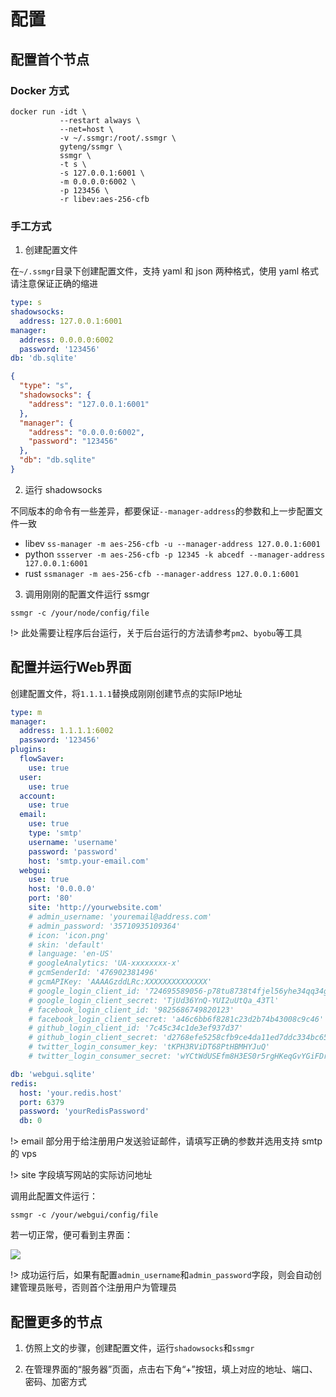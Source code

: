 # 配置

## 配置首个节点

### Docker 方式

```
docker run -idt \
           --restart always \
           --net=host \
           -v ~/.ssmgr:/root/.ssmgr \
           gyteng/ssmgr \
           ssmgr \
           -t s \
           -s 127.0.0.1:6001 \
           -m 0.0.0.0:6002 \
           -p 123456 \
           -r libev:aes-256-cfb
```

### 手工方式

1. 创建配置文件

在`~/.ssmgr`目录下创建配置文件，支持 yaml 和 json 两种格式，使用 yaml 格式请注意保证正确的缩进

```yaml
type: s
shadowsocks:
  address: 127.0.0.1:6001
manager:
  address: 0.0.0.0:6002
  password: '123456'
db: 'db.sqlite'
```

```json
{
  "type": "s",
  "shadowsocks": {
    "address": "127.0.0.1:6001"
  },
  "manager": {
    "address": "0.0.0.0:6002",
    "password": "123456"
  },
  "db": "db.sqlite"
}
```

2. 运行 shadowsocks

不同版本的命令有一些差异，都要保证`--manager-address`的参数和上一步配置文件一致

- libev `ss-manager -m aes-256-cfb -u --manager-address 127.0.0.1:6001`
- python `ssserver -m aes-256-cfb -p 12345 -k abcedf --manager-address 127.0.0.1:6001`
- rust `ssmanager -m aes-256-cfb --manager-address 127.0.0.1:6001`


3. 调用刚刚的配置文件运行 ssmgr

`ssmgr -c /your/node/config/file`

!> 此处需要让程序后台运行，关于后台运行的方法请参考`pm2`、`byobu`等工具

## 配置并运行Web界面

创建配置文件，将`1.1.1.1`替换成刚刚创建节点的实际IP地址

```yaml
type: m
manager:
  address: 1.1.1.1:6002
  password: '123456'
plugins:
  flowSaver:
    use: true
  user:
    use: true
  account:
    use: true
  email:
    use: true
    type: 'smtp'
    username: 'username'
    password: 'password'
    host: 'smtp.your-email.com'
  webgui:
    use: true
    host: '0.0.0.0'
    port: '80'
    site: 'http://yourwebsite.com'
    # admin_username: 'youremail@address.com'
    # admin_password: '35710935109364'
    # icon: 'icon.png'
    # skin: 'default'
    # language: 'en-US'
    # googleAnalytics: 'UA-xxxxxxxx-x'
    # gcmSenderId: '476902381496'
    # gcmAPIKey: 'AAAAGzddLRc:XXXXXXXXXXXXXX'
    # google_login_client_id: '724695589056-p78tu8738t4fjel56yhe34qq34gjufsi.apps.googleusercontent.com'
    # google_login_client_secret: 'TjUd36YnQ-YUI2uUtQa_43Tl'
    # facebook_login_client_id: '9825686749820123'
    # facebook_login_client_secret: 'a46c6bb6f8281c23d2b74b43008c9c46'
    # github_login_client_id: '7c45c34c1de3ef937d37'
    # github_login_client_secret: 'd2768efe5258cfb9ce4da11ed7ddc334bc65756b'
    # twitter_login_consumer_key: 'tKPH3RViDT68PtHBMHYJuQ'
    # twitter_login_consumer_secret: 'wYCtWdUSEfm8H3ES0r5rgHKeqGvYGiFDrGj4THiq3T6'

db: 'webgui.sqlite'
redis:
  host: 'your.redis.host'
  port: 6379
  password: 'yourRedisPassword'
  db: 0
```

!> email 部分用于给注册用户发送验证邮件，请填写正确的参数并选用支持 smtp 的 vps

!> site 字段填写网站的实际访问地址

调用此配置文件运行：

`ssmgr -c /your/webgui/config/file`

若一切正常，便可看到主界面：

![](/_media/home.png)

!> 成功运行后，如果有配置`admin_username`和`admin_password`字段，则会自动创建管理员账号，否则首个注册用户为管理员

## 配置更多的节点

1. 仿照上文的步骤，创建配置文件，运行`shadowsocks`和`ssmgr`

2. 在管理界面的“服务器”页面，点击右下角“+”按钮，填上对应的地址、端口、密码、加密方式